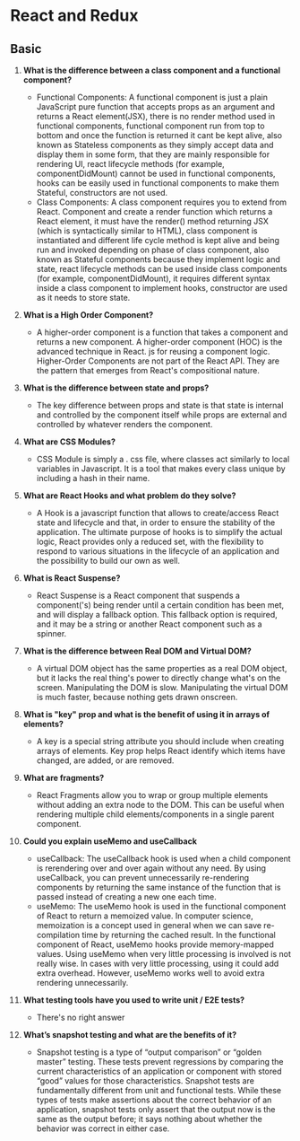 # React and Redux

## Basic

1. **What is the difference between a class component and a functional component?**

   - Functional Components: A functional component is just a plain JavaScript pure function that accepts props as an argument and returns a React element(JSX), there is no render method used in functional components, functional component run from top to bottom and once the function is returned it cant be kept alive, also known as Stateless components as they simply accept data and display them in some form, that they are mainly responsible for rendering UI, react lifecycle methods (for example, componentDidMount) cannot be used in functional components, hooks can be easily used in functional components to make them Stateful, constructors are not used.
   - Class Components: A class component requires you to extend from React. Component and create a render function which returns a React element, it must have the render() method returning JSX (which is syntactically similar to HTML), class component is instantiated and different life cycle method is kept alive and being run and invoked depending on phase of class component, also known as Stateful components because they implement logic and state, react lifecycle methods can be used inside class components (for example, componentDidMount), it requires different syntax inside a class component to implement hooks, constructor are used as it needs to store state.

2. **What is a High Order Component?**
   - A higher-order component is a function that takes a component and returns a new component. A higher-order component (HOC) is the advanced technique in React. js for reusing a component logic. Higher-Order Components are not part of the React API. They are the pattern that emerges from React's compositional nature.
3. **What is the difference between state and props?**
   - The key difference between props and state is that state is internal and controlled by the component itself while props are external and controlled by whatever renders the component.
4. **What are CSS Modules?**
   - CSS Module is simply a . css file, where classes act similarly to local variables in Javascript. It is a tool that makes every class unique by including a hash in their name.
5. **What are React Hooks and what problem do they solve?**
   - A Hook is a javascript function that allows to create/access React state and lifecycle and that, in order to ensure the stability of the application. The ultimate purpose of hooks is to simplify the actual logic, React provides only a reduced set, with the flexibility to respond to various situations in the lifecycle of an application and the possibility to build our own as well.
6. **What is React Suspense?**
   - React Suspense is a React component that suspends a component('s) being render until a certain condition has been met, and will display a fallback option. This fallback option is required, and it may be a string or another React component such as a spinner.
7. **What is the difference between Real DOM and Virtual DOM?**
   - A virtual DOM object has the same properties as a real DOM object, but it lacks the real thing's power to directly change what's on the screen. Manipulating the DOM is slow. Manipulating the virtual DOM is much faster, because nothing gets drawn onscreen.
8. **What is "key" prop and what is the benefit of using it in arrays of elements?**
   - A key is a special string attribute you should include when creating arrays of elements. Key prop helps React identify which items have changed, are added, or are removed.
9. **What are fragments?**
   - React Fragments allow you to wrap or group multiple elements without adding an extra node to the DOM. This can be useful when rendering multiple child elements/components in a single parent component.
10. **Could you explain useMemo and useCallback**
    - useCallback: The useCallback hook is used when a child component is rerendering over and over again without any need. By using useCallback, you can prevent unnecessarily re-rendering components by returning the same instance of the function that is passed instead of creating a new one each time.
    - useMemo: The useMemo hook is used in the functional component of React to return a memoized value. In computer science, memoization is a concept used in general when we can save re-compilation time by returning the cached result. In the functional component of React, useMemo hooks provide memory-mapped values. Using useMemo when very little processing is involved is not really wise. In cases with very little processing, using it could add extra overhead. However, useMemo works well to avoid extra rendering unnecessarily.
11. **What testing tools have you used to write unit / E2E tests?**
    - There's no right answer
12. **What’s snapshot testing and what are the benefits of it?**
    - Snapshot testing is a type of “output comparison” or “golden master” testing. These tests prevent regressions by comparing the current characteristics of an application or component with stored “good” values for those characteristics. Snapshot tests are fundamentally different from unit and functional tests. While these types of tests make assertions about the correct behavior of an application, snapshot tests only assert that the output now is the same as the output before; it says nothing about whether the behavior was correct in either case.
